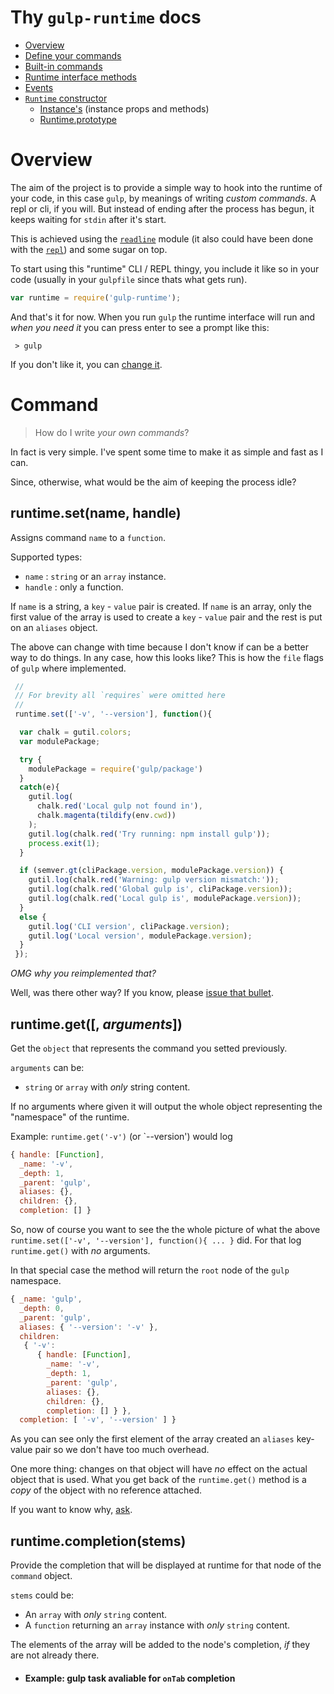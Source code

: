 # Thy `gulp-runtime` docs

  - [Overview](#overview)
  - [Define your commands](#command)
  - [Built-in commands](#Built-ins)
  - [Runtime interface methods](#Interface-methods)
  - [Events](#Events)
  - [`Runtime` constructor](#Review)
    - [Instance's](#Instance's) (instance props and methods)
    - [Runtime.prototype](#Runtime.prototype)


# Overview

The aim of the project is to provide a simple way to hook into the runtime of your code, in this case `gulp`, by meanings of writing *custom commands*. A repl or cli, if you will. But instead of ending after the process has begun, it keeps waiting for `stdin` after it's start.

This is achieved using the [`readline`](nodejs.org/api/readline.html) module (it also could have been done with the [`repl`](nodejs.org/api/repl.html)) and some sugar on top.

To start using this "runtime" CLI / REPL thingy, you include it like so in your code (usually in your `gulpfile` since thats what gets run).

```js
var runtime = require('gulp-runtime');
```

And that's it for now. When you run `gulp` the runtime interface will run and *when you need it* you can press enter to see a prompt like this:

```
 > gulp
```

If you don't like it, you can [change it](#Interface-methods).

# Command

> How do I write *your own commands*?

In fact is very simple. I've spent some time to make it as simple and fast as I can.

Since, otherwise, what would be the aim of keeping the process idle?

## runtime.set(name, handle)

Assigns command `name` to a `function`.

Supported types:

 -   `name` : `string` or an `array` instance.
 - `handle` : only a function.

 If `name` is a string, a `key` - `value` pair is created.
 If `name` is an array, only the first value of the array is used to create a `key` - `value` pair and the rest is put on an `aliases` object.

 The above can change with time because I don't know if can be a better way to do things. In any case, how this looks like? This is how the `file` flags of `gulp` where implemented.


 ```js
  //
  // For brevity all `requires` were omitted here
  //
  runtime.set(['-v', '--version'], function(){

   var chalk = gutil.colors;
   var modulePackage;

   try {
     modulePackage = require('gulp/package')
   }
   catch(e){
     gutil.log(
       chalk.red('Local gulp not found in'),
       chalk.magenta(tildify(env.cwd))
     );
     gutil.log(chalk.red('Try running: npm install gulp'));
     process.exit(1);
   }

   if (semver.gt(cliPackage.version, modulePackage.version)) {
     gutil.log(chalk.red('Warning: gulp version mismatch:'));
     gutil.log(chalk.red('Global gulp is', cliPackage.version));
     gutil.log(chalk.red('Local gulp is', modulePackage.version));
   }
   else {
     gutil.log('CLI version', cliPackage.version);
     gutil.log('Local version', modulePackage.version);
   }
  });
```

*OMG why you reimplemented that?*

Well, was there other way? If you know, please [issue that bullet](https://github.com/stringparser/gulp-runtime/issues).


## runtime.get([, *arguments*])

Get the `object` that represents the command you setted previously.

`arguments` can be:
  - `string` or `array` with *only* string content.

If no arguments where given it will output the whole object representing the "namespace" of the runtime.

Example: `runtime.get('-v')` (or `--version') would log

```js
{ handle: [Function],
  _name: '-v',
  _depth: 1,
  _parent: 'gulp',
  aliases: {},
  children: {},
  completion: [] }
```

So, now of course you want to see the the whole picture of what the above `runtime.set(['-v', '--version'], function(){ ... }` did. For that log `runtime.get()` with *no* arguments.

In that special case the method will return the `root` node of the `gulp` namespace.

```js
{ _name: 'gulp',
  _depth: 0,
  _parent: 'gulp',
  aliases: { '--version': '-v' },
  children:
   { '-v':
      { handle: [Function],
        _name: '-v',
        _depth: 1,
        _parent: 'gulp',
        aliases: {},
        children: {},
        completion: [] } },
  completion: [ '-v', '--version' ] }

```

As you can see only the first element of the array created an `aliases` key-value pair so we don't have too much overhead.

One more thing: changes on that object will have *no* effect on the actual object that is used. What you get back of the `runtime.get()` method is a *copy* of the object with no reference attached.

If you want to know why, [ask](https://github.com/stringparser/gulp-runtime/issues/new).

## runtime.completion(stems)

Provide the completion that will be displayed at runtime for that node of the `command` object.

`stems` could be:
  - An `array` with *only* `string` content.
  - A `function` returning an `array` instance with *only* `string` content.

The elements of the array will be added to the node's completion, *if* they are not already there.

 - #### Example: gulp task avaliable for `onTab` completion

